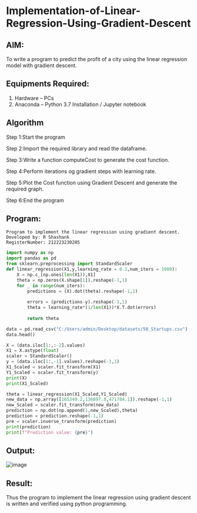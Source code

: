 # Implementation-of-Linear-Regression-Using-Gradient-Descent

## AIM:
To write a program to predict the profit of a city using the linear regression model with gradient descent.

## Equipments Required:
1. Hardware – PCs
2. Anaconda – Python 3.7 Installation / Jupyter notebook

## Algorithm

Step 1:Start the program

Step 2:Import the required library and read the dataframe.

Step 3:Write a function computeCost to generate the cost function.

Step 4:Perform iterations og gradient steps with learning rate.

Step 5:Plot the Cost function using Gradient Descent and generate the required graph.

Step 6:End the program

## Program:
```
Program to implement the linear regression using gradient descent.
Developed by: R Shashank
RegisterNumber: 212223230205 
```

```python
import numpy as np
import pandas as pd
from sklearn.preprocessing import StandardScaler
def linear_regression(X1,y,learning_rate = 0.1,num_iters = 1000):
    X = np.c_[np.ones(len(X1)),X1]
    theta = np.zeros(X.shape[1]).reshape(-1,1)
    for _ in range(num_iters):
        predictions = (X).dot(theta).reshape(-1,1)
        
        errors = (predictions-y).reshape(-1,1)
        theta = learning_rate*(1/len(X1))*X.T.dot(errors)
        
        return theta

data = pd.read_csv("C:/Users/admin/Desktop/datasets/50_Startups.csv")
data.head()

X = (data.iloc[1:,:-2].values)
X1 = X.astype(float)
scaler = StandardScaler()
y = (data.iloc[1:,-1].values).reshape(-1,1)
X1_Scaled = scaler.fit_transform(X1)
Y1_Scaled = scaler.fit_transform(y)
print(X)
print(X1_Scaled)

theta = linear_regression(X1_Scaled,Y1_Scaled)
new_data = np.array([165349.2,136897.8,471784.1]).reshape(-1,1)
new_Scaled = scaler.fit_transform(new_data)
prediction = np.dot(np.append(1,new_Scaled),theta)
prediction = prediction.reshape(-1,1)
pre = scaler.inverse_transform(prediction)
print(prediction)
print(f"Prediction value: {pre}")
```

## Output:
![image](https://github.com/user-attachments/assets/f605c438-bb25-480e-9363-8f43bea0e019)



## Result:
Thus the program to implement the linear regression using gradient descent is written and verified using python programming.
